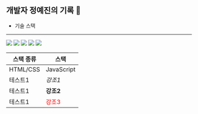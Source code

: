 ## 개발자 정예진의 기록 📖

* 기술 스택
---
<p>
<img src="https://img.shields.io/badge/HTML5-E34F26?style=flat-square&logo=HTML5&logoColor=white">
  <img src="https://img.shields.io/badge/CSS3-1572B6?style=flat-square&logo=CSS3&logoColor=white">
  <img src="https://img.shields.io/badge/javascript-F7DF1E?style=flat-square&logo=javascript&logoColor=white">
  <img src="https://img.shields.io/badge/Node.js-339933?style=for-the-badge&logo=Node.js&logoColor=white">
  <img src="https://img.shields.io/badge/React-61DAFB?style=for-the-badge&logo=React&logoColor=white">
</p>

|<span >스택 종류</sapn>|스택|
|---|---|
|HTML/CSS|JavaScript|
|테스트1|*강조1*|
|테스트1|**강조2**|
|테스트1|<span style="color:red">강조3</span>|
